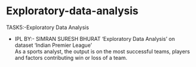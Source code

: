 # Exploratory-data-analysis
TASK5:-Exploratory Data Analysis
- IPL BY:- SIMRAN SURESH BHURAT
‘Exploratory Data Analysis’ on dataset ‘Indian Premier League’  
As a sports analyst, the output is on the most successful teams, players and factors contributing win or loss of a team.
